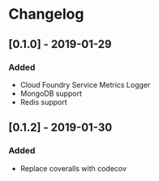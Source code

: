 # Changelog

## [0.1.0] - 2019-01-29

### Added

- Cloud Foundry Service Metrics Logger
- MongoDB support
- Redis support

## [0.1.2] - 2019-01-30

### Added

- Replace coveralls with codecov
